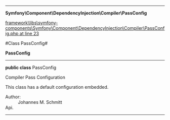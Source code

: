 

- - -

**Symfony\Component\DependencyInjection\Compiler\PassConfig**


<a href="https://github.com/JeyDotC/Hirudo/blob/master/framework/libs/symfony-components/Symfony/Component/DependencyInjection/Compiler/PassConfig.php#L23" target='_blank'>framework\libs\symfony-components\Symfony\Component\DependencyInjection\Compiler\PassConfig.php at line 23</a>

#Class PassConfig#

**PassConfig**




- - -

<p><strong>public  class</strong> <span>PassConfig</span></p>

<div class="comment" id="overview_description"><p>Compiler Pass Configuration</p><p>This class has a default configuration embedded.</p></div>

<dl>
<dt>Author:</dt>
<dd>Johannes M. Schmitt <schmittjoh@gmail.com></dd>
<dt>Api.</dt>
</dl>


- - -

